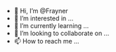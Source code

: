 - 👋 Hi, I’m @Frayner
- 👀 I’m interested in ...
- 🌱 I’m currently learning ...
- 💞️ I’m looking to collaborate on ...
- 📫 How to reach me ...

<!---
Frayner/Frayner is a ✨ special ✨ repository because its `README.md` (this file) appears on your GitHub profile.
You can click the Preview link to take a look at your changes.
--->
